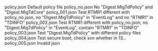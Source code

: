 policy.json          Default policy file
policy_no.json       No "Digest.MigTdPolicy" and "Digest.MigTdCore"
policy_001.json      Test RTMR1 different with policy_no.json, no "Digest.MigTdPolicy" in "EventLog" and no "RTMR1" in "TDINFO"
policy_002.json      Test RTMR1 different with policy_no.json, no "Digest.MigTdPolicy" in "EventLog", contain "RTMR1"  in "TDINFO"
policy_003.json      Test "Digest.MigTdPolicy" with different policy files
policy_004.json      Test secure boot, check svn whether in 13...  
policy_005.json      Invalid json